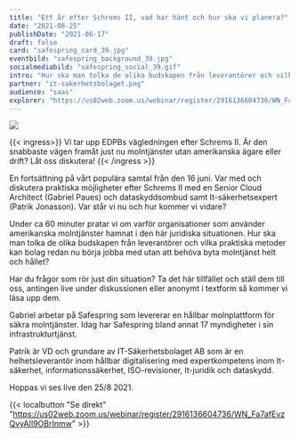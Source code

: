 ```yaml
---
title: "Ett år efter Schrems II, vad har hänt och hur ska vi planera?"
date: "2021-08-25"
publishDate: "2021-06-17"
draft: false
card: "safespring_card_39.jpg"
eventbild: "safespring_background_39.jpg"
socialmediabild: "safespring_social_39.gif"
intro: "Hur ska man tolka de olika budskapen från leverantörer och vilka praktiska metoder kan bolag redan nu börja jobba med utan att behöva byta molntjänst helt och hållet?"
partner: "it-sakerhetsbolaget.png"
audience: "saas"
explorer: "https://us02web.zoom.us/webinar/register/2916136604736/WN_Fa7afEvzQvyAII9OBrInmw"
---
```


<a href="https://us02web.zoom.us/webinar/register/2916136604736/WN_Fa7afEvzQvyAII9OBrInmw"><img src="/img/event/socialmedia/safespring_social_39.gif"></a>

{{< ingress>}}
Vi tar upp EDPBs vägledningen efter Schrems II. Är den snabbaste vägen framåt just nu molntjänster utan amerikanska ägare eller drift? Låt oss diskutera!
{{< /ingress >}}

En fortsättning på vårt populära samtal från den 16 juni. Var med och diskutera praktiska möjligheter efter Schrems II med en Senior Cloud Architect (Gabriel Paues) och dataskyddsombud samt It-säkerhetsexpert (Patrik Jonasson). Var står vi nu och hur kommer vi vidare?

Under ca 60 minuter pratar vi om varför organisationer som använder amerikanska molntjänster hamnat i den här juridiska situationen. Hur ska man tolka de olika budskapen från leverantörer och vilka praktiska metoder kan bolag redan nu börja jobba med utan att behöva byta molntjänst helt och hållet?

Har du frågor som rör just din situation? Ta det här tillfället och ställ dem till oss, antingen live under diskussionen eller anonymt i textform så kommer vi läsa upp dem.

Gabriel arbetar på Safespring som levererar en hållbar molnplattform för säkra molntjänster. Idag har Safespring bland annat 17 myndigheter i sin infrastrukturtjänst.

Patrik är VD och grundare av IT-Säkerhetsbolaget AB som är en helhetsleverantör inom hållbar digitalisering med expertkompetens inom It-säkerhet, informationssäkerhet, ISO-revisioner, It-juridik och dataskydd.

Hoppas vi ses live den 25/8 2021.

{{< localbutton "Se direkt" "https://us02web.zoom.us/webinar/register/2916136604736/WN_Fa7afEvzQvyAII9OBrInmw" >}}
